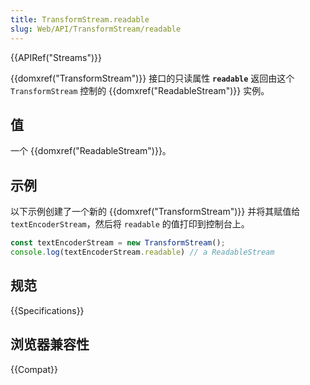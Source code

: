 ```yaml
---
title: TransformStream.readable
slug: Web/API/TransformStream/readable
---
```


{{APIRef("Streams")}}

{{domxref("TransformStream")}} 接口的只读属性 **`readable`** 返回由这个 `TransformStream` 控制的 {{domxref("ReadableStream")}} 实例。

## 值

一个 {{domxref("ReadableStream")}}。

## 示例

以下示例创建了一个新的 {{domxref("TransformStream")}} 并将其赋值给 `textEncoderStream`，然后将 `readable` 的值打印到控制台上。

```js
const textEncoderStream = new TransformStream();
console.log(textEncoderStream.readable) // a ReadableStream
```

## 规范

{{Specifications}}

## 浏览器兼容性

{{Compat}}
